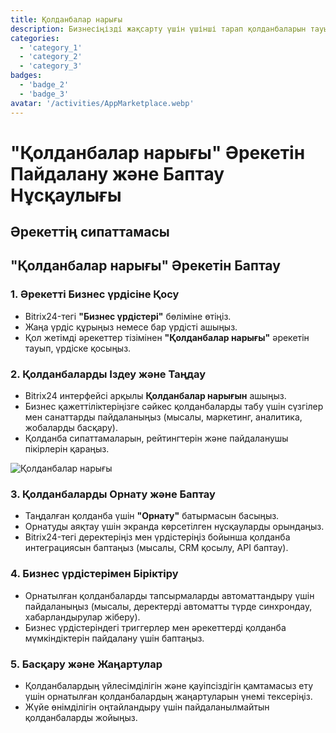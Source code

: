 ```yaml
---
title: Қолданбалар нарығы
description: Бизнесіңізді жақсарту үшін үшінші тарап қолданбаларын тауып, біріктіріңіз.
categories: 
  - 'category_1'
  - 'category_2'
  - 'category_3'
badges: 
  - 'badge_2'
  - 'badge_3'
avatar: '/activities/AppMarketplace.webp'
---
```

# "Қолданбалар нарығы" Әрекетін Пайдалану және Баптау Нұсқаулығы

## Әрекеттің сипаттамасы

## **"Қолданбалар нарығы" Әрекетін Баптау**

### 1. Әрекетті Бизнес үрдісіне Қосу
- Bitrix24-тегі **"Бизнес үрдістері"** бөліміне өтіңіз.
- Жаңа үрдіс құрыңыз немесе бар үрдісті ашыңыз.
- Қол жетімді әрекеттер тізімінен **"Қолданбалар нарығы"** әрекетін тауып, үрдіске қосыңыз.

### 2. Қолданбаларды Іздеу және Таңдау
- Bitrix24 интерфейсі арқылы **Қолданбалар нарығын** ашыңыз.
- Бизнес қажеттіліктеріңізге сәйкес қолданбаларды табу үшін сүзгілер мен санаттарды пайдаланыңыз (мысалы, маркетинг, аналитика, жобаларды басқару).
- Қолданба сипаттамаларын, рейтингтерін және пайдаланушы пікірлерін қараңыз.

![Қолданбалар нарығы](/activities/AppMarketplace.webp)

### 3. Қолданбаларды Орнату және Баптау
- Таңдалған қолданба үшін **"Орнату"** батырмасын басыңыз.
- Орнатуды аяқтау үшін экранда көрсетілген нұсқауларды орындаңыз.
- Bitrix24-тегі деректеріңіз мен үрдістеріңіз бойынша қолданба интеграциясын баптаңыз (мысалы, CRM қосылу, API баптау).

### 4. Бизнес үрдістерімен Біріктіру
- Орнатылған қолданбаларды тапсырмаларды автоматтандыру үшін пайдаланыңыз (мысалы, деректерді автоматты түрде синхрондау, хабарландырулар жіберу).
- Бизнес үрдістеріндегі триггерлер мен әрекеттерді қолданба мүмкіндіктерін пайдалану үшін баптаңыз.

### 5. Басқару және Жаңартулар
- Қолданбалардың үйлесімділігін және қауіпсіздігін қамтамасыз ету үшін орнатылған қолданбалардың жаңартуларын үнемі тексеріңіз.
- Жүйе өнімділігін оңтайландыру үшін пайдаланылмайтын қолданбаларды жойыңыз.